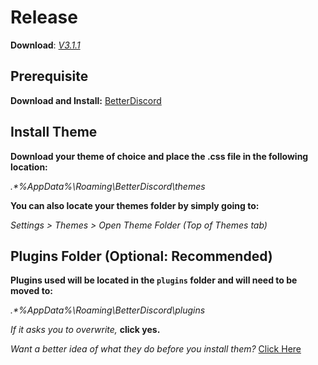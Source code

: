 # Release
**Download**: *[V3.1.1](https://github.com/VieLassiel/Discord-Themes/releases/tag/3.1.1.0)*
## Prerequisite

**Download and Install:** [BetterDiscord](https://github.com/Jiiks/BetterDiscordApp/releases/download/0.2.82/BD0.2.82Windows.zip)

## Install Theme
**Download your theme of choice and place the .css file in the following location:**

  _.*\%AppData%\Roaming\BetterDiscord\themes_

**You can also locate your themes folder by simply going to:**

  *Settings > Themes > Open Theme Folder (Top of Themes tab)*

## Plugins Folder (Optional: Recommended)
**Plugins used will be located in the `plugins` folder and will need to be moved to:**

  _.*\%AppData%\Roaming\BetterDiscord\plugins_

*If it asks you to overwrite,* **click yes.**

*Want a better idea of what they do before you install them?* [Click Here]("")
